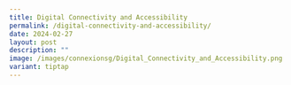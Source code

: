 ```yaml
---
title: Digital Connectivity and Accessibility
permalink: /digital-connectivity-and-accessibility/
date: 2024-02-27
layout: post
description: ""
image: /images/connexionsg/Digital_Connectivity_and_Accessibility.png
variant: tiptap
---
```

